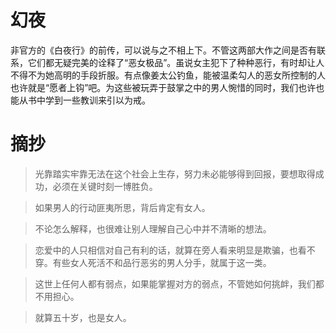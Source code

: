 # 幻夜

非官方的《白夜行》的前传，可以说与之不相上下。不管这两部大作之间是否有联系，它们都无疑完美的诠释了“恶女极品”。虽说女主犯下了种种恶行，有时却让人不得不为她高明的手段折服。有点像姜太公钓鱼，能被温柔勾人的恶女所控制的人也许就是“愿者上钩”吧。为这些被玩弄于鼓掌之中的男人惋惜的同时，我们也许也能从书中学到一些教训来引以为戒。

# 摘抄 
 
> 光靠踏实牢靠无法在这个社会上生存，努力未必能够得到回报，要想取得成功，必须在关键时刻一博胜负。

> 如果男人的行动匪夷所思，背后肯定有女人。

> 不论怎么解释，也很难让别人理解自己心中并不清晰的想法。

> 恋爱中的人只相信对自己有利的话，就算在旁人看来明显是欺骗，也看不穿。有些女人死活不和品行恶劣的男人分手，就属于这一类。

> 这世上任何人都有弱点，如果能掌握对方的弱点，不管她如何挑衅，我们都不用担心。

> 就算五十岁，也是女人。